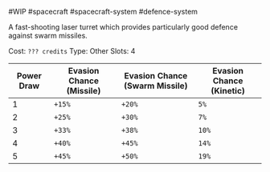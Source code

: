 #WIP #spacecraft #spacecraft-system #defence-system 

A fast-shooting laser turret which provides particularly good defence against swarm missiles.

Cost: `??? credits`
Type: Other
Slots: 4

| Power Draw | Evasion Chance (Missile) | Evasion Chance (Swarm Missile) | Evasion Chance (Kinetic) |
| -----------|--------------------------|--------------------------------|--------------------------|
| 1 | `+15%` | `+20%` | `5%` |
| 2 | `+25%` | `+30%` | `7%` |
| 3 | `+33%` | `+38%` | `10%` |
| 4 | `+40%` | `+45%` | `14%` |
| 5 | `+45%` | `+50%` | `19%` |